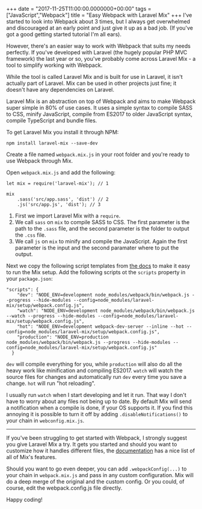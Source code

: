+++
date = "2017-11-25T11:00:00.0000000+00:00"
tags = ["JavaScript","Webpack"]
title = "Easy Webpack with Laravel Mix"
+++
I've started to look into Webpack about 3 times, but I always get overwhelmed and discouraged at an early point and just give it up as a bad job. (If you've got a good getting started tutorial I'm all ears).

However, there's an easier way to work with Webpack that suits my needs perfectly. If you've developed with Laravel (the hugely popular PHP MVC framework) the last year or so, you've probably come across Laravel Mix - a tool to simplify working with Webpack.

While the tool is called Laravel Mix and is built for use in Laravel, it isn't actually part of Laravel. Mix can be used in other projects just fine; it doesn't have any dependencies on Laravel.

Laravel Mix is an abstraction on top of Webpack and aims to make Webpack super simple in 80% of use cases. It uses a simple syntax to compile SASS to CSS, minify JavaScript, compile from ES2017 to older JavaScript syntax, compile TypeScript and bundle files.

To get Laravel Mix you install it through NPM:

    npm install laravel-mix --save-dev
    
Create a file named `webpack.mix.js` in your root folder and you're ready to use Webpack through Mix.

Open `webpack.mix.js` and add the following:

    let mix = require('laravel-mix'); // 1

    mix
        .sass('src/app.sass', 'dist') // 2
        .js('src/app.js', 'dist'); // 3
       
1. First we import Laravel Mix with a `require`.
2. We call `sass` on `mix` to compile SASS to CSS. The first parameter is the path to the `.sass` file, and the second parameter is the folder to output the `.css` file.
3. We call `js` on `mix` to minify and compile the JavaScript. Again the first parameter is the input and the second paramater where to put the output.

Next we copy the following script templates from [the docs](https://github.com/JeffreyWay/laravel-mix/blob/master/docs/installation.md#npm-scripts) to make it easy to run the Mix setup. Add the following scripts ot the `scripts` property in your `package.json`:

    "scripts": {
        "dev": "NODE_ENV=development node_modules/webpack/bin/webpack.js --progress --hide-modules --config=node_modules/laravel-mix/setup/webpack.config.js",
        "watch": "NODE_ENV=development node_modules/webpack/bin/webpack.js --watch --progress --hide-modules --config=node_modules/laravel-mix/setup/webpack.config.js",
        "hot": "NODE_ENV=development webpack-dev-server --inline --hot --config=node_modules/laravel-mix/setup/webpack.config.js",
        "production": "NODE_ENV=production node_modules/webpack/bin/webpack.js --progress --hide-modules --config=node_modules/laravel-mix/setup/webpack.config.js"
      }
      
`dev` will compile everything for you, while `production` will also do all the heavy work like minification and compiling ES2017. `watch` will watch the source files for changes and automatically run `dev` every time you save a change. `hot` will run "hot reloading".
 
I usually run `watch` when I start developing and let it run. That way I don't have to worry about any files not being up to date. By default Mix will send a notification when a compile is done, if your OS supports it. If you find this annoying it is possible to turn it off by adding `.disableNotifications()` to your chain in `webconfig.mix.js`.
 
---

If you've been struggling to get started with Webpack, I strongly suggest you give Laravel Mix a try. It gets you started and should you want to customize how it handles different files, the [documentation](https://github.com/JeffreyWay/laravel-mix/tree/master/docs#readme) has a nice list of all of Mix's features.

Should you want to go even deeper, you can add `.webpackConfig(...)` to your chain in `webpack.mix.js` and pass in any custom configuration. Mix will do a deep merge of the original and the custom config. Or you could, of course, edit the webpack.config.js file directly.

Happy coding!